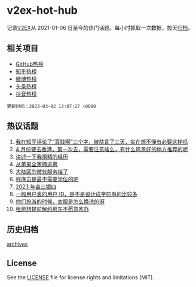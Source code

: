 # v2ex-hot-hub

 记录[V2EX](https://www.v2ex.com/)从 2021-01-06 日至今的热门话题。每小时抓取一次数据，按天[归档](archives)。
 
 ## 相关项目

- [GitHub热榜](https://github.com/lonnyzhang423/github-hot-hub)
- [知乎热榜](https://github.com/lonnyzhang423/zhihu-hot-hub)
- [微博热榜](https://github.com/lonnyzhang423/weibo-hot-hub)
- [头条热榜](https://github.com/lonnyzhang423/toutiao-hot-hub)
- [抖音热榜](https://github.com/lonnyzhang423/douyin-hot-hub)


 `更新时间：2023-03-02 13:07:27 +0800`

## 热议话题

1. [我在知乎评论了“真贱啊”三个字，被禁言了三天，实在想不懂有必要这样吗](https://www.v2ex.com/t/920128)
1. [4 月份要去香港，第一次去，需要注意啥么，有什么风景好的地方推荐的呢](https://www.v2ex.com/t/920148)
1. [讲述一下我捐精的经历](https://www.v2ex.com/t/920174)
1. [从苹果全家桶逃离](https://www.v2ex.com/t/920407)
1. [大陆区的微软服务挂了](https://www.v2ex.com/t/920153)
1. [程序员是最不需要学位的吧](https://www.v2ex.com/t/920179)
1. [2023 年金三银四](https://www.v2ex.com/t/920127)
1. [一般用户表的用户 ID，是不是设计成字符串的比较多](https://www.v2ex.com/t/920125)
1. [你们旅游的时候，衣服是怎么换洗的呀](https://www.v2ex.com/t/920131)
1. [租房想提前解约房东不愿意咋办](https://www.v2ex.com/t/920355)

## 历史归档

[archives](archives)

## License

See the [LICENSE](LICENSE) file for license rights and limitations (MIT).
